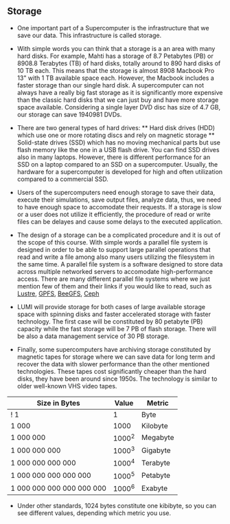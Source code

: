 ## Storage

* One important part of a Supercomputer is the infrastructure that we save our data. This infrastructure is called storage.

* With simple words you can think that a storage is a an area with many hard disks. For example, Mahti has a storage of 8.7 Petabytes (PB) or 8908.8 Terabytes (TB) of hard disks, totally around to 890 hard disks of 10 TB each. This means that the storage is almost 8908 Macbook Pro 13" with 1 TB available space each. However, the Macbook includes a faster storage than our single hard disk. A supercomputer can not always have a really big fast storage as it is significantly more expensive than the classic hard disks that we can just buy and have more storage space available. Considering a single layer DVD disc has size of 4.7 GB, our storage can save 1940981 DVDs.

* There are two general types of hard drives:
** Hard disk drives (HDD) which use one or more rotating discs and rely on magnetic storage
** Solid-state drives (SSD) which has no moving mechanical parts but use flash memory like the one in a USB flash drive. You can find SSD drives also in many laptops. However, there is different performance for an SSD on a laptop compared to an SSD on a supercomputer. Usually, the hardware for a supercomputer is developed for high and often utilization compared to a commercial SSD.  

* Users of the supercomputers need enough storage to save their data, execute their simulations, save output files, analyze data, thus, we need to have enough space to accomodate their requests. If a storage is slow or a user does not utilize it efficiently, the procedure of read or write files can be delayes and cause some delays to the executed application.

* The design of a storage can be a complicated procedure and it is out of the scope of this course. With simple words a parallel file system is designed in order to be able to support large parallel operations that read and write a file among also many users utilizing the filesystem in the same time. A parallel file system is a software designed to store data across multiple networked servers to accomodate high-performance access. There are many different parallel file systems where we just mention few of them and their links if you would like to read, such as [Lustre](https://en.wikipedia.org/wiki/Lustre_(file_system)), [GPFS](https://en.wikipedia.org/wiki/GPFS), [BeeGFS](https://en.wikipedia.org/wiki/BeeGFS), [Ceph](https://en.wikipedia.org/wiki/Ceph_(software))


* LUMI will provide storage for both cases of large available storage space with spinning disks and faster accelerated storage with faster technology. The first case will be constituted by 80 petabyte (PB) capacity while the fast storage will be 7 PB of flash storage. There will be also a data management service of 30 PB storage.

* Finally, some supercomputers have archiving storage constituted by magnetic tapes for storage where we can save data for long term and recover the data with slower performance than the other mentioned technologies. These tapes cost significantly cheaper than the hard disks, they have been around since 1950s. The technology is similar to older well-known VHS video tapes.

|Size in Bytes                |  Value              |   Metric  | 
|-----------------------------|---------------------|-----------|
! 1                           |   1                 | Byte      |
| 1 000                       |   1000              | Kilobyte  |  
| 1 000 000                   |   1000<sup>2</sup>  | Megabyte  |  
| 1 000 000 000               |   1000<sup>3</sup>  | Gigabyte  |  
| 1 000 000 000 000           |   1000<sup>4</sup>  | Terabyte  |  
| 1 000 000 000 000 000       |   1000<sup>5</sup>  | Petabyte  |  
| 1 000 000 000 000 000 000   |   1000<sup>6</sup>  | Exabyte   |  

* Under other standards, 1024 bytes constitute one kibibyte, so you can see different values, depending which metric you use. 
